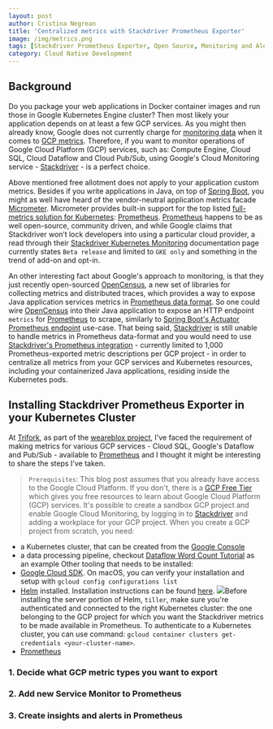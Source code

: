 ```yaml
---
layout: post
author: Cristina Negrean
title: 'Centralized metrics with Stackdriver Prometheus Exporter'
image: /img/metrics.png
tags: [Stackdriver Prometheus Exporter, Open Source, Monitoring and Alerting, Cloud Native]
category: Cloud Native Development
---
```

## Background

Do you package your web applications in Docker container images and run those in Google Kubernetes Engine cluster? Then most likely your application depends on at least a few GCP services. As you might then already know, Google does not currently charge for [monitoring data](https://cloud.google.com/stackdriver/pricing) when it comes to [GCP metrics](https://cloud.google.com/monitoring/api/metrics_gcp). Therefore, if you want to monitor operations of Google Cloud Platform (GCP) services, such as: Compute Engine, Cloud SQL, Cloud Dataflow and Cloud Pub/Sub, using Google's Cloud Monitoring service - [Stackdriver](https://cloud.google.com/stackdriver/) - is a perfect choice.

Above mentioned free allotment does not apply to your application custom metrics. Besides if you write applications in Java, on top of [Spring Boot](https://docs.spring.io/spring-boot/docs/current/reference/html/production-ready-metrics.html), you might as well have heard of the vendor-neutral application metrics facade [Micrometer](http://micrometer.io/). Micrometer provides built-in support for the top listed [full-metrics solution for Kubernetes](https://kubernetes.io/docs/tasks/debug-application-cluster/resource-usage-monitoring/#full-metrics-pipelines): [Prometheus](https://prometheus.io/). [Prometheus](https://prometheus.io/) happens to be as well open-source, community driven, and while Google claims that Stackdriver won’t lock developers into using a particular cloud provider, a read through their [Stackdriver Kubernetes Monitoring](https://cloud.google.com/monitoring/kubernetes-engine/) documentation page currently states `Beta release` and limited to `GKE only` and something in the trend of add-on and opt-in.

An other interesting fact about Google's approach to monitoring, is that they just recently open-sourced [OpenCensus](https://opencensus.io/), a new set of libraries for collecting metrics and distributed traces, which provides a way to expose Java application services metrics in [Prometheus data format](https://opencensus.io/exporters/supported-exporters/java/prometheus/#creating-the-exporter). So one could wire [OpenCensus](https://opencensus.io/) into their Java application to expose an HTTP endpoint `metrics` for [Prometheus](https://prometheus.io/) to scrape, similarly to [Spring Boot's Actuator Prometheus endpoint](https://docs.spring.io/spring-boot/docs/current/reference/html/production-ready-metrics.html#production-ready-metrics-export-prometheus) use-case. That being said, [Stackdriver](https://cloud.google.com/stackdriver/) is still unable to handle metrics in Prometheus data-format and you would need to use [Stackdriver's Prometheus integration](https://cloud.google.com/monitoring/kubernetes-engine/prometheus) - currently limited to 1,000 Prometheus-exported metric descriptions per GCP project - in order to centralize all metrics from your GCP services and Kubernetes resources, including your containerized Java applications, residing inside the Kubernetes pods.

## Installing Stackdriver Prometheus Exporter in your Kubernetes Cluster

At [Trifork](https://trifork.com/), as part of the [weareblox project](http://preview.weareblox.com/markets), I've faced the requirement of making metrics for various GCP services - Cloud SQL, Google's Dataflow and Pub/Sub - available to [Prometheus](https://prometheus.io/) and I thought it might be interesting to share the steps I've taken.

>  `Prerequisites`: This blog post assumes that you already have access to the Google Cloud Platform.
If you don't, there is a [GCP Free Tier](https://cloud.google.com/free/docs/gcp-free-tier) which gives you free resources to learn about Google Cloud Platform (GCP) services. It's possible to create a sandbox GCP project and enable Google Cloud Monitoring, by logging in to [Stackdriver](https://app.google.stackdriver.com/) and adding a workplace for your GCP project.
When you create a GCP project from scratch, you need:
* a Kubernetes cluster, that can be created from the [Google Console](https://console.cloud.google.com/kubernetes)
* a data processing pipeline, checkout [Dataflow Word Count Tutorial](https://console.cloud.google.com/dataflow?walkthrough_tutorial_id=dataflow_index) as an example
Other tooling that needs to be installed:
* [Google Cloud SDK](https://cloud.google.com/sdk/). On macOS, you can verify your installation and setup with ```gcloud config configurations list```
* [Helm](https://helm.sh/) installed. Installation instructions can be found [here](https://docs.helm.sh/using_helm/#installing-helm). <img class="img-responsive" src="{{ site.baseurl }}/img/site/blockquote-green-red.png"/>Before installing the server portion of Helm, `tiller`, make sure you're authenticated and connected to the right Kubernetes cluster: the one belonging to the GCP project for which you want the Stackdriver metrics to be made available in Prometheus. To authenticate to a Kubernetes cluster, you can use command: ```gcloud container clusters get-credentials <your-cluster-name>```.
* [Prometheus]()

### 1. Decide what GCP metric types you want to export

### 2. Add new Service Monitor to Prometheus

### 3. Create insights and alerts in Prometheus
